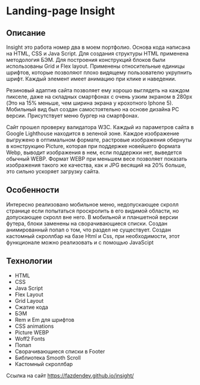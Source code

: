 # Landing-page Insight

## Описание
Insight это работа номер два в моем портфолио.
Основа кода написана на HTML, CSS и Java Script. Для создания структуры HTML применена методология БЭМ. Для построения конструкций блоков были использованы Grid и Flex layout. Применены относительные единицы шрифтов, которые позволяют плохо видящему пользователю укрупнить шрифт. Каждый элемент имеет анимацию при клике и наведении.

Резиновый адаптив сайта позволяет ему хорошо выглядеть на каждом пикселе, даже на складных смартфонах с очень узким экраном в 280px (Это на 15% меньше, чем ширина экрана у крохотного Iphone 5). Мобильный вид был создан самостоятельно на основе дизайна PC версии. Присутствует меню бургер на смартфонах.

Сайт прошел проверку валидатора W3C. Каждый из параметров сайта в Google Lighthouse находится в зеленой зоне.
Каждое изображение выгружено в оптимальном формате, растровые изображения обернуты в конструкцию Picture, которая при поддержке новейшего формата Webp, выводит изображения в нем, если поддержки нет, выведется обычный WEBP.  Формат WEBP при меньшем весе позволяет показать изображения такого же качества, как и JPG весящий на 20% больше, это сильно ускоряет загрузку сайта.


## Особенности
Интересно реализовано мобильное меню, недопускающее скролл странице если попытаться проскролить в его видимой области, но допускающее скролл вне него.
В мобильной и планшетной версии футера, блоки заменены на сворачивающиеся списки.
Создан анимированный попап о том, что раздел не существует.
Создан кастомный скроллбар на базе Html и Css, при необходимости, этот функционале можно реализовать и с помощью JavaScipt


## Технологии
- HTML
- CSS
- Java Script
- Flex Layout
- Grid Layout
- Сжатие кода
- БЭМ
- Rem и Em для шрифтов
- CSS animations
- Picture WEBP
- Woff2 Fonts
- Попап
- Сворачивающиеся списки в Footer
- Библиотека Smooth Scroll
- Кастомный скроллбар


Ссылка на сайт https://fazdendev.github.io/insight/
